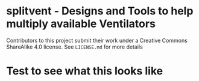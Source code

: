 

# splitvent - Designs and Tools to help multiply available Ventilators

Contributors to this project submit their work under a Creative Commons ShareAlike 4.0 license. See `LICENSE.md` for more details

# Test to see what this looks like
